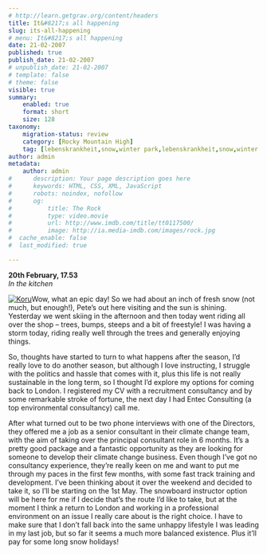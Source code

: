 ```yaml
---
# http://learn.getgrav.org/content/headers
title: It&#8217;s all happening
slug: its-all-happening
# menu: It&#8217;s all happening
date: 21-02-2007
published: true
publish_date: 21-02-2007
# unpublish_date: 21-02-2007
# template: false
# theme: false
visible: true
summary:
    enabled: true
    format: short
    size: 128
taxonomy:
    migration-status: review
    category: [Rocky Mountain High]
    tag: [lebenskrankheit,snow,winter park,lebenskrankheit,snow,winter park]
author: admin
metadata:
    author: admin
#      description: Your page description goes here
#      keywords: HTML, CSS, XML, JavaScript
#      robots: noindex, nofollow
#      og:
#          title: The Rock
#          type: video.movie
#          url: http://www.imdb.com/title/tt0117500/
#          image: http://ia.media-imdb.com/images/rock.jpg
#  cache_enable: false
#  last_modified: true

---
```


**20th February, 17.53**  
*In the kitchen*

[![](http://user47216.vs.easily.co.uk/wp-content/uploads/2008/12/1164683652_img_20421-199x300.jpg "Koru")](http://user47216.vs.easily.co.uk/wp-content/uploads/2008/12/1164683652_img_20421.jpg)Wow, what an epic day! So we had about an inch of fresh snow (not much, but enough!), Pete’s out here visiting and the sun is shining. Yesterday we went skiing in the afternoon and then today went riding all over the shop – trees, bumps, steeps and a bit of freestyle! I was having a storm today, riding really well through the trees and generally enjoying things.

So, thoughts have started to turn to what happens after the season, I’d really love to do another season, but although I love instructing, I struggle with the politics and hassle that comes with it, plus this life is not really sustainable in the long term, so I thought I’d explore my options for coming back to London. I registered my CV with a recruitment consultancy and by some remarkable stroke of fortune, the next day I had Entec Consulting (a top environmental consultancy) call me.

After what turned out to be two phone interviews with one of the Directors, they offered me a job as a senior consultant in their climate change team, with the aim of taking over the principal consultant role in 6 months. It’s a pretty good package and a fantastic opportunity as they are looking for someone to develop their climate change business. Even though I’ve got no consultancy experience, they’re really keen on me and want to put me through my paces in the first few months, with some fast track training and development. I’ve been thinking about it over the weekend and decided to take it, so I’ll be starting on the 1st May. The snowboard instructor option will be here for me if I decide that’s the route I’d like to take, but at the moment I think a return to London and working in a professional environment on an issue I really care about is the right choice. I have to make sure that I don’t fall back into the same unhappy lifestyle I was leading in my last job, but so far it seems a much more balanced existence. Plus it’ll pay for some long snow holidays!